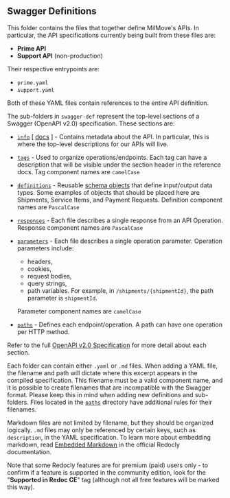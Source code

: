 ## Swagger Definitions

This folder contains the files that together define MilMove's APIs. In particular, the API specifications currently
being built from these files are:

* **Prime API**
* **Support API** (non-production)

Their respective entrypoints are:

* `prime.yaml`
* `support.yaml`

Both of these YAML files contain references to the entire API definition.

The sub-folders in `swagger-def` represent the top-level sections of a Swagger (OpenAPI v2.0) specification. These
sections are:

* [`info`](info/) [ [docs](https://github.com/OAI/OpenAPI-Specification/blob/main/versions/2.0.md#info-object) ] -
  Contains metadata about the API. In particular, this is where the top-level descriptions for our APIs will live.

* [`tags`](tags/) - Used to organize operations/endpoints. Each tag can have a description that will be visible under
  the section header in the reference docs. Tag component names are `camelCase`

* [`definitions`](definitions/) - Reusable [schema objects](https://github.com/OAI/OpenAPI-Specification/blob/main/versions/2.0.md#schema-object)
  that define input/output data types. Some examples of objects that should be placed here are Shipments, Service Items,
  and Payment Requests. Definition component names are `PascalCase`

* [`responses`](responses/) - Each file describes a single response from an API Operation. Response component names are
  `PascalCase`

* [`parameters`](parameters/) - Each file describes a single operation parameter. Operation parameters include:
  * headers,
  * cookies,
  * request bodies,
  * query strings,
  * path variables. For example, in `/shipments/{shipmentId}`, the path parameter is `shipmentId`.

  Parameter component names are `camelCase`

* [`paths`](paths/) - Defines each endpoint/operation. A path can have one operation per HTTP method.

Refer to the full [OpenAPI v2.0 Specification](https://github.com/OAI/OpenAPI-Specification/blob/main/versions/2.0.md#openapi-specification)
for more detail about each section.

Each folder can contain either `.yaml` or `.md` files. When adding a YAML file, the filename and path will dictate where
this excerpt appears in the compiled specification. This filename must be a valid component name, and it is possible to
create filenames that are incompatible with the Swagger format. Please keep this in mind when adding new definitions and
sub-folders. Files located in the [`paths`](paths/README.md) directory have additional rules for their filenames.

Markdown files are not limited by filename, but they should be organized logically. `.md` files may only be referenced
by certain keys, such as `description`, in the YAML specification. To learn more about embedding markdown, read
[Embedded Markdown](https://redoc.ly/docs/api-reference-docs/embedded-markdown/) in the official Redocly documentation.

Note that some Redocly features are for premium (paid) users only - to confirm if a feature is supported in the
community edition, look for the "**Supported in Redoc CE**" tag (although not all free features will be marked this way).
